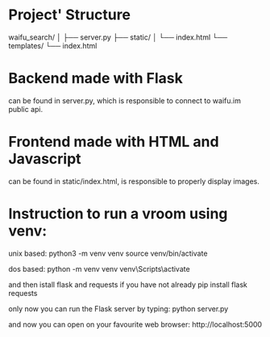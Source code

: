 # Project' Structure

waifu_search/
│
├── server.py
├── static/
│   └── index.html
└── templates/
    └── index.html

# Backend made with Flask

can be found in server.py, which is responsible to connect to waifu.im public api.

# Frontend made with HTML and Javascript

can be found in static/index.html, is responsible to properly display images.

# Instruction to run a vroom using venv:

unix based:
python3 -m venv venv
source venv/bin/activate

dos based:
python -m venv venv
venv\Scripts\activate

and then istall flask and requests if you have not already
pip install flask requests

only now you can run the Flask server by typing:
python server.py

and now you can open on your favourite web browser:
http://localhost:5000
